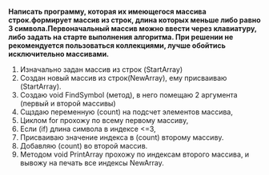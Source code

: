 **Написать программу, которая их имеющегося массива строк.формирует массив из строк, длина которых меньше либо равно 3 символа.Первоначальный массив можно ввести через клавиатуру, либо задать на старте выполнения алгоритма. При решении не рекомендуется пользоваться коллекциями, лучше обойтись исключительно массивами.**
1. Изначально задан массив из строк (StartArray)
2. Создан новый массив из строк(NewArray), ему присваиваю (StartArray). 
3. Создаю void FindSymbol (метод), в него помещаю 2 аргумента (первый и второй массивы)
4. Сщздаю переменную (count) на подсчет элементов массива,
5. Циклом for прохожу по всему первому массиву,
6. Если (if) длина символа в индексе <=3,
7. Присваиваю значение индекса в (count) второму массиву. 
8. Добавляю (count) во второй массив.
7. Методом void PrintArray прохожу по индексам второго массива, и вывожу на печать все индексы NewArray.